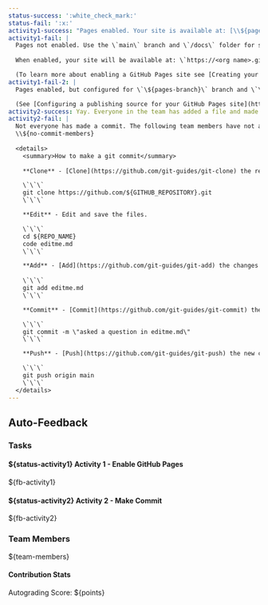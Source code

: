 ```yaml
---
status-success: ':white_check_mark:'
status-fail: ':x:'
activity1-success: "Pages enabled. Your site is available at: [\\${pagesurl}](\\${pagesurl})"
activity1-fail: |
  Pages not enabled. Use the \`main\` branch and \`/docs\` folder for site contents.
  
  When enabled, your site will be available at: \`https://<org name>.github.io/<repo name>\`

  (To learn more about enabling a GitHub Pages site see [Creating your site](https://docs.github.com/en/pages/getting-started-with-github-pages/creating-a-github-pages-site#creating-your-site) in the GitHub Docs.)
activity1-fail-2: |
  Pages enabled, but configured for \`\${pages-branch}\` branch and \`\${pages-path}\` folder. Use the \`main\` branch and \`/docs\` folder for site contents.

  (See [Configuring a publishing source for your GitHub Pages site](https://docs.github.com/en/pages/getting-started-with-github-pages/configuring-a-publishing-source-for-your-github-pages-site) for details on how to configure the correct publishing source.)
activity2-success: Yay. Everyone in the team has added a file and made a commit.
activity2-fail: |
  Not everyone has made a commit. The following team members have not added a file and made a commit:
  \\${no-commit-members}
  
  <details>
    <summary>How to make a git commit</summary>
    
    **Clone** - [Clone](https://github.com/git-guides/git-clone) the repository to your local machine.

    \`\`\`
    git clone https://github.com/${GITHUB_REPOSITORY}.git
    \`\`\`

    **Edit** - Edit and save the files.

    \`\`\`
    cd ${REPO_NAME}
    code editme.md
    \`\`\`

    **Add** - [Add](https://github.com/git-guides/git-add) the changes to staging.
    
    \`\`\`
    git add editme.md
    \`\`\`

    **Commit** - [Commit](https://github.com/git-guides/git-commit) the changes to the git repo.

    \`\`\`
    git commit -m \"asked a question in editme.md\"
    \`\`\`

    **Push** - [Push](https://github.com/git-guides/git-push) the new commits back to the remote repository.

    \`\`\`
    git push origin main
    \`\`\`
  </details>
---
```


## Auto-Feedback

### Tasks

#### ${status-activity1} Activity 1 - Enable GitHub Pages

${fb-activity1}

#### ${status-activity2} Activity 2 - Make Commit

${fb-activity2}

### Team Members

${team-members}

#### Contribution Stats

Autograding Score: ${points}
